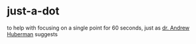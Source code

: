 # just-a-dot
to help with focusing on a single point for 60 seconds, just as [dr. Andrew Huberman](https://hubermanlab.com/) suggests

